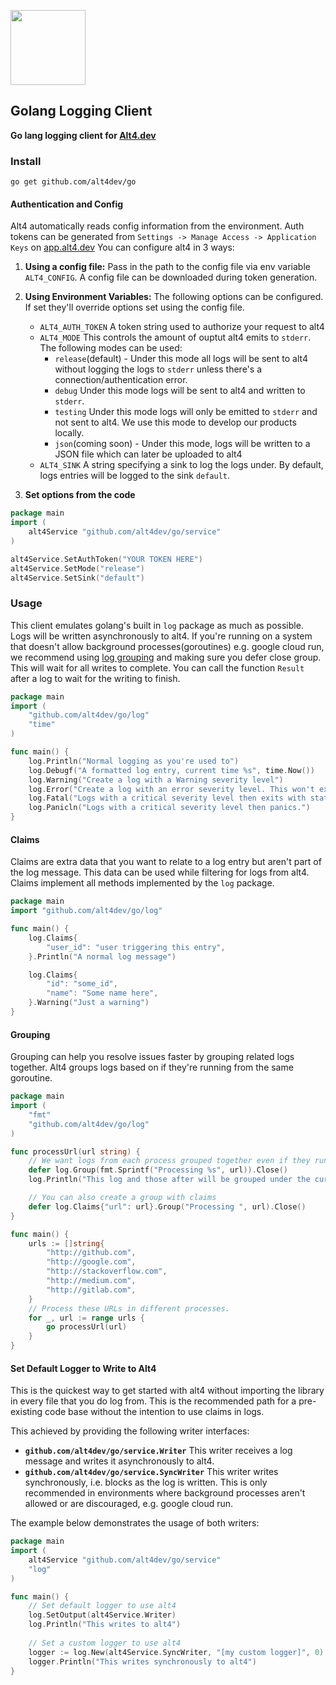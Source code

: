 <a href="https://alt4.dev"><img src="https://alt4.dev/banner.svg" alt="" height="120"></a>

## Golang Logging Client

**Go lang logging client for <a href="https://alt4.dev">Alt4.dev</a>**

### Install
```shell script
go get github.com/alt4dev/go
```

#### Authentication and Config
Alt4 automatically reads config information from the environment. Auth tokens can be generated from `Settings -> Manage Access -> Application Keys` on <a target="_blank" href="https://app.alt4.dev">app.alt4.dev</a>
 You can configure alt4 in 3 ways:
1. **Using a config file:** Pass in the path to the config file via env variable `ALT4_CONFIG`. A config file can be downloaded during token generation.

2. **Using Environment Variables:** The following options can be configured. If set they'll override options set using the config file.
    - `ALT4_AUTH_TOKEN` A token string used to authorize your request to alt4
    - `ALT4_MODE` This controls the amount of ouptut alt4 emits to `stderr`. The following modes can be used:
        - `release`(default) - Under this mode all logs will be sent to alt4 without logging the logs to `stderr`
        unless there's a connection/authentication error.
        - `debug` Under this mode logs will be sent to alt4 and written to `stderr`.
        - `testing` Under this mode logs will only be emitted to `stderr` and not sent to alt4. We use this mode to develop our products locally.
        - `json`(coming soon) - Under this mode, logs will be written to a JSON file which can later be uploaded to alt4
    - `ALT4_SINK` A string specifying a sink to log the logs under. By default, logs entries will be logged to the sink `default`.
3. **Set options from the code**
```go
package main
import (
    alt4Service "github.com/alt4dev/go/service"
)

alt4Service.SetAuthToken("YOUR TOKEN HERE")
alt4Service.SetMode("release")
alt4Service.SetSink("default")
```

### Usage
This client emulates golang's built in `log` package as much as possible. Logs will be written asynchronously to alt4.
If you're running on a system that doesn't allow background processes(goroutines) e.g. google cloud run,
we recommend using [log grouping](#grouping) and making sure you defer close group. This will wait for all writes to complete.
You can call the function `Result` after a log to wait for the writing to finish.
```go
package main
import (
    "github.com/alt4dev/go/log"
    "time"
)

func main() {
    log.Println("Normal logging as you're used to")
    log.Debugf("A formatted log entry, current time %s", time.Now())
    log.Warning("Create a log with a Warning severity level")
    log.Error("Create a log with an error severity level. This won't exit after.")
    log.Fatal("Logs with a critical severity level then exits with status 1.")
    log.Panicln("Logs with a critical severity level then panics.")
}
```

#### Claims
Claims are extra data that you want to relate to a log entry but aren't part of the log message.
This data can be used while filtering for logs from alt4. Claims implement all methods implemented by the `log` package.
```go
package main
import "github.com/alt4dev/go/log"

func main() {
    log.Claims{
        "user_id": "user triggering this entry",
    }.Println("A normal log message")

    log.Claims{
        "id": "some_id",
        "name": "Some name here",
    }.Warning("Just a warning")
}
```

#### Grouping
Grouping can help you resolve issues faster by grouping related logs together.
Alt4 groups logs based on if they're running from the same goroutine.
```go
package main
import (
    "fmt"
    "github.com/alt4dev/go/log"
)

func processUrl(url string) {
    // We want logs from each process grouped together even if they run in parallel
    defer log.Group(fmt.Sprintf("Processing %s", url)).Close()
    log.Println("This log and those after will be grouped under the current routine")

    // You can also create a group with claims
    defer log.Claims{"url": url}.Group("Processing ", url).Close()
}

func main() {
    urls := []string{
        "http://github.com",
        "http://google.com",
        "http://stackoverflow.com",
        "http://medium.com",
        "http://gitlab.com",
    }
    // Process these URLs in different processes.
    for _, url := range urls {
        go processUrl(url)
    }
}
```

#### Set Default Logger to Write to Alt4
This is the quickest way to get started with alt4 without importing the library in every file that you do log from.
This is the recommended path for a pre-existing code base without the intention to use claims in logs.

This achieved by providing the following writer interfaces:
- **`github.com/alt4dev/go/service.Writer`** This writer receives a log message and writes it asynchronously to alt4.
- **`github.com/alt4dev/go/service.SyncWriter`** This writer writes synchronously, i.e. blocks as the log is written.
This is only recommended in environments where background processes aren't allowed or are discouraged, e.g. google cloud run.

The example below demonstrates the usage of both writers:
```go
package main
import (
    alt4Service "github.com/alt4dev/go/service"
    "log"
)

func main() {
    // Set default logger to use alt4
    log.SetOutput(alt4Service.Writer)
    log.Println("This writes to alt4")
    
    // Set a custom logger to use alt4
    logger := log.New(alt4Service.SyncWriter, "[my custom logger]", 0)
    logger.Println("This writes synchronously to alt4")
}
```
